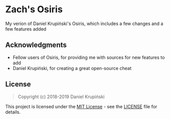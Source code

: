 # Zach's Osiris

My verion of Daniel Krupiński's Osiris, which includes a few changes and a few features added

## Acknowledgments

* Fellow users of Osiris, for providing me with sources for new features to add
* Daniel Krupiński, for creating a great open-source cheat

## License

> Copyright (c) 2018-2019 Daniel Krupiński

This project is licensed under the [MIT License](https://opensource.org/licenses/mit-license.php) - see the [LICENSE](LICENSE) file for details.
